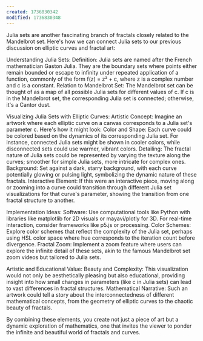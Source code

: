 ```yaml
---
created: 1736830342
modified: 1736830348
---
```



Julia sets are another fascinating branch of fractals closely related to the Mandelbrot set. Here's how we can connect Julia sets to our previous discussion on elliptic curves and fractal art:

Understanding Julia Sets:
Definition: Julia sets are named after the French mathematician Gaston Julia. They are the boundary sets where points either remain bounded or escape to infinity under repeated application of a function, commonly of the form f(z) = z² + c, where z is a complex number and c is a constant.
Relation to Mandelbrot Set: The Mandelbrot set can be thought of as a map of all possible Julia sets for different values of c. If c is in the Mandelbrot set, the corresponding Julia set is connected; otherwise, it's a Cantor dust.

Visualizing Julia Sets with Elliptic Curves:
Artistic Concept: Imagine an artwork where each elliptic curve on a canvas corresponds to a Julia set's parameter c. Here's how it might look:
Color and Shape: Each curve could be colored based on the dynamics of its corresponding Julia set. For instance, connected Julia sets might be shown in cooler colors, while disconnected sets could use warmer, vibrant colors.
Detailing: The fractal nature of Julia sets could be represented by varying the texture along the curves; smoother for simple Julia sets, more intricate for complex ones.
Background: Set against a dark, starry background, with each curve potentially glowing or pulsing light, symbolizing the dynamic nature of these fractals.
Interactive Element: If this were an interactive piece, moving along or zooming into a curve could transition through different Julia set visualizations for that curve's parameter, showing the transition from one fractal structure to another.

Implementation Ideas:
Software: Use computational tools like Python with libraries like matplotlib for 2D visuals or mayavi/plotly for 3D. For real-time interaction, consider frameworks like p5.js or processing.
Color Schemes: Explore color schemes that reflect the complexity of the Julia set, perhaps using HSL color space where hue corresponds to the iteration count before divergence.
Fractal Zoom: Implement a zoom feature where users can explore the infinite detail of these sets, akin to the famous Mandelbrot set zoom videos but tailored to Julia sets.

Artistic and Educational Value:
Beauty and Complexity: This visualization would not only be aesthetically pleasing but also educational, providing insight into how small changes in parameters (like c in Julia sets) can lead to vast differences in fractal structures.
Mathematical Narrative: Such an artwork could tell a story about the interconnectedness of different mathematical concepts, from the geometry of elliptic curves to the chaotic beauty of fractals.

By combining these elements, you create not just a piece of art but a dynamic exploration of mathematics, one that invites the viewer to ponder the infinite and beautiful world of fractals and curves.
